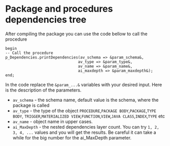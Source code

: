 # Package and procedures dependencies tree
After compiling the package you can use the code bellow to call the procedure 
```PLSQL
begin
-- Call the procedure
p_Dependencies.printDependencies(av_schema => &param_schema&,
								av_type => &param_type&,
								av_name => &param_name&,
								ai_maxdepth => &param_maxdepth&);
end;
```
In the code replace the `&param_...&` variables with your desired input. Here is 
the description of the parameters.
* `av_schema` - the schema name, default value is the schema, where the package
		is called
* `av_type` - the type of the object `PROCEDURE`,`PACKAGE BODY`,`PACKAGE`,`TYPE BODY`,
		`TRIGGER`,`MATERIALIZED	VIEW`,`FUNCTION`,`VIEW`,`JAVA CLASS`,`INDEX`,`TYPE` etc
* `av_name` - object name in upper cases.
* `ai_MaxDepth` - the nested dependencies layer count. You can try `1, 2, 3, 4, ...` values
		and you will get the results. Be careful it can take a while for the big
		number for the ai_MaxDepth parameter.

